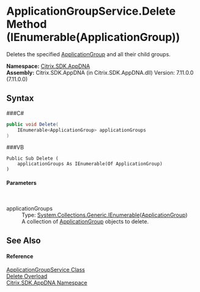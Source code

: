 # ApplicationGroupService.Delete Method (IEnumerable(ApplicationGroup))
 

Deletes the specified <a href="T_Citrix_SDK_AppDNA_ApplicationGroup">ApplicationGroup</a> and all their child groups.

**Namespace:**&nbsp;<a href="N_Citrix_SDK_AppDNA">Citrix.SDK.AppDNA</a><br />**Assembly:**&nbsp;Citrix.SDK.AppDNA (in Citrix.SDK.AppDNA.dll) Version: 7.11.0.0 (7.11.0.0)

## Syntax

###C#
```csharp
public void Delete(
	IEnumerable<ApplicationGroup> applicationGroups
)
```

###VB
```vbnet
Public Sub Delete ( 
	applicationGroups As IEnumerable(Of ApplicationGroup)
)
```


#### Parameters
&nbsp;<dl><dt>applicationGroups</dt><dd>Type: <a href="http://msdn2.microsoft.com/en-us/library/9eekhta0" target="_blank">System.Collections.Generic.IEnumerable</a>(<a href="T_Citrix_SDK_AppDNA_ApplicationGroup">ApplicationGroup</a>)<br />A collection of <a href="T_Citrix_SDK_AppDNA_ApplicationGroup">ApplicationGroup</a> objects to delete.</dd></dl>

## See Also


#### Reference
<a href="T_Citrix_SDK_AppDNA_ApplicationGroupService">ApplicationGroupService Class</a><br /><a href="Overload_Citrix_SDK_AppDNA_ApplicationGroupService_Delete">Delete Overload</a><br /><a href="N_Citrix_SDK_AppDNA">Citrix.SDK.AppDNA Namespace</a><br />